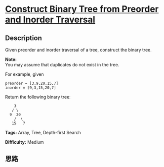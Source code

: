 # [Construct Binary Tree from Preorder and Inorder Traversal][title]

## Description

Given preorder and inorder traversal of a tree, construct the binary tree.

**Note:**  
You may assume that duplicates do not exist in the tree.

For example, given
            preorder = [3,9,20,15,7]    inorder = [9,3,15,20,7]

Return the following binary tree:
                3       / \      9  20        /  \       15   7


**Tags:** Array, Tree, Depth-first Search

**Difficulty:** Medium

## 思路

[title]: https://leetcode.com/problems/construct-binary-tree-from-preorder-and-inorder-traversal
